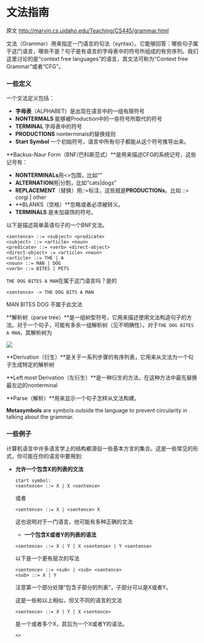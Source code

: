 # 文法指南
原文 http://marvin.cs.uidaho.edu/Teaching/CS445/grammar.html

文法（Grammar）用来指定一门语言的句法（syntax）。它能够回答：哪些句子属于这门语言，哪些不是？句子是有语言的字母表中的符号所组成的有穷序列。我们这里讨论的是“context free languages”的语言，其文法可称为“Context free Grammar”或者“CFG”。


### 一些定义

一个文法定义包括：

- **字母表**（ALPHABET）是出现在语言中的一组有限符号
- **NONTERMALS** 能够被Production中的一些符号所取代的符号
- **TERMINAL** 字母表中的符号
- **PRODUCTIONS** nonterminals的替换规则
- **Start Symbol** 一个初始符号，语言中所有句子都能从这个符号推导出来。

**Backus-Naur Form（BNF/巴科斯范式）**是用来描述CFG的系统记号，这些记号有：

- **NONTERMINALs**用<>包围，比如“<turtle>”
- **ALTERNATION**用|分割，比如“cats|dogs”
- **REPLACEMENT**（替换）用::=标注，这些就是**PRODUCTIONs**。比如 <dogs> ::= corgi | other
-  **BLANKS（空格）**忽略或者必须被转义。
-  **TERMINALS** 是未加装饰的符号。

以下是描述简单英语句子的一个BNF文法。

```
<sentence> ::= <subject> <predicate>
<subject> ::= <article> <noun>
<predicate> ::= <verb> <direct-object>
<direct-object> := <article> <noun>
<article> ::= THE | A
<noun> ::= MAN | DOG
<verb> ::= BITES | PETS
```

`THE DOG BITES A MAN`在属于这门语言吗？是的

```
<sentence> -> THE DOG BITS A MAN
```

MAN BITES DOG 不属于此文法

**解析树（parse tree）**是一组树型符号，它用来描述使用文法构造句子的方法。对于一个句子，可能有多余一组解析树（见不明确性）。对于`THE DOG BITES A MAN`，其解析树为

<img src=http://marvin.cs.uidaho.edu/Teaching/CS445/sentenceParse.png>

**Derivation（衍生）**是关于一系列步骤的有序列表，它用来从文法为一个句子生成特定的解析树

**Left most Derivation（左衍生）**是一种衍生的方法，在这种方法中最先替换最左边的nonterminal

**Parse（解析）**用来显示一个句子怎样从文法构建。

 **Metasymbols** are symbols outside the language to prevent circularity in talking about the grammar. 
 
 ### 一些例子
 
 计算机语言中许多语言学上的结构都源自一些基本方言的集合。这是一些常见的形式，你可能在你的语言中要用到:
 
 - **允许一个包含X的列表的文法**
 	
 	```
 	start symbol:
 	<sentence> ::= X | X <sentence>
 	```
 	或者
 	
 	```
 	<sentence> ::= X | <sentence> X
 	```
 	这也说明对于一门语言，他可能有多种正确的文法
 	
 	- **一个包含X或者Y的列表的语法**

 	```
 	<sentence> ::= X | Y | X <sentense> | Y <sentense>
 	```
 	以下是一个更有层次的写法
 	
 	```
 	<sentence> ::= <sub> | <sub> <sentence>
 	<sub> ::= X | Y
 	```
 	
 	注意第一个部分处理“包含子部分的列表”，子部分可以是X或者Y。
 	
 	这是一些和以上相似，但又不同的语言的文法
 	
 	```
 	<sentence> ::= X | Y | X <sentence>
 	```
 	
 	是一个或者多个X，其后为一个X或者Y的语法。
 	
 	```
 	<>
 	```